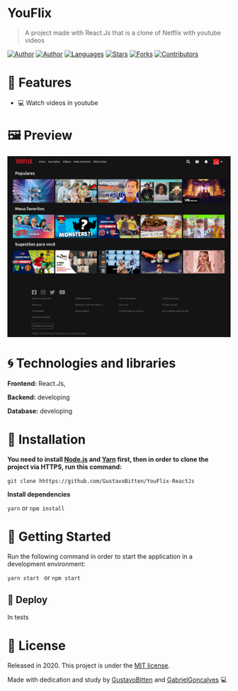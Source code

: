 # YouFlix

> A project made with React.Js that is a clone of Netflix with youtube videos

[comment]: <> (This is a comment, it will not be included)

[![Author](https://img.shields.io/badge/autor-GustavoBitten-brightgreen)](https://github.com/GustavoBitten)
[![Author](https://img.shields.io/badge/autor-GabrielGoncalves-brightgreen)](https://github.com/AkatGabrielGoncalves)
[![Languages](https://img.shields.io/github/languages/count/GustavoBitten/YouFlix-ReactJs?color=brightgreen)](#)
[![Stars](https://img.shields.io/github/stars/GustavoBitten/YouFlix-ReactJs?color=brightgreen)](https://github.com/GustavoBitten/YouFlix-ReactJs)
[![Forks](https://img.shields.io/github/forks/GustavoBitten/YouFlix-ReactJs?color=brightgreen)](https://github.com/GustavoBitten/YouFlix-ReactJs/network/members)
[![Contributors](https://img.shields.io/github/contributors/GustavoBitten/YouFlix-ReactJs?color=brightgreen)](https://github.com/GustavoBitten/YouFlix-ReactJs/graphs/contributors)

# :rocket: Features

* 💻 Watch videos in youtube   

# 🖼️ Preview

<img src="/assets/preview1.png"/>

# :cyclone: Technologies and libraries

**Frontend:** React.Js, 

**Backend:** developing

**Database:** developing



# :construction_worker: Installation

**You need to install [Node.js](https://nodejs.org/en/download/) and [Yarn](https://yarnpkg.com/) first, then in order to clone the project via HTTPS, run this command:**

```git clone hhttps://github.com/GustavoBitten/YouFlix-ReactJs```

**Install dependencies**

```yarn```
or
```npm install```

# :runner: Getting Started

Run the following command in order to start the application in a development environment:

```yarn start ```
or 
```npm start```



## :hammer: Deploy

In tests

# :closed_book: License

Released in 2020.
This project is under the [MIT license](https://github.com/master/LICENSE).

Made with dedication and study by [GustavoBitten](https://github.com/GustavoBitten) and [GabrielGoncalves](https://github.com/AkatGabrielGoncalves) 💻

